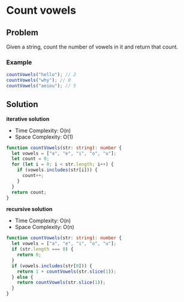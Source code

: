 # Count vowels

## Problem

Given a string, count the number of vowels in it and return that count.

### Example

```ts
countVowels("hello"); // 2
countVowels("why"); // 0
countVowels("aeiou"); // 5
```

## Solution

**iterative solution**

- Time Complexity: O(n)
- Space Complexity: O(1)

```ts
function countVowels(str: string): number {
  let vowels = ["a", "e", "i", "o", "u"];
  let count = 0;
  for (let i = 0; i < str.length; i++) {
    if (vowels.includes(str[i])) {
      count++;
    }
  }
  return count;
}
```

**recursive solution**

- Time Complexity: O(n)
- Space Complexity: O(n)

```ts
function countVowels(str: string): number {
  let vowels = ["a", "e", "i", "o", "u"];
  if (str.length === 0) {
    return 0;
  }
  if (vowels.includes(str[0])) {
    return 1 + countVowels(str.slice(1));
  } else {
    return countVowels(str.slice(1));
  }
}
```
